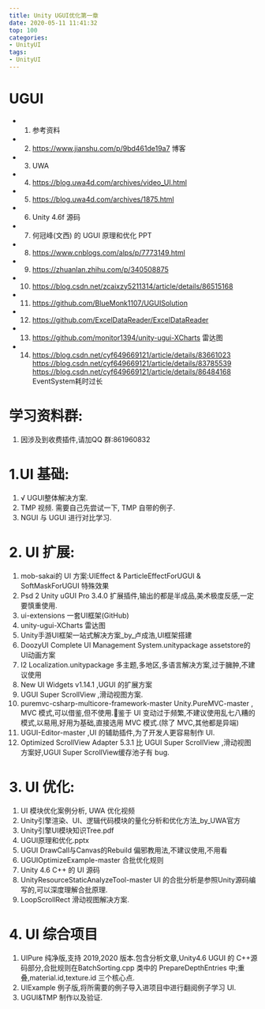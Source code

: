 ```yaml
---
title: Unity UGUI优化第一章
date: 2020-05-11 11:41:32
top: 100
categories:
- UnityUI
tags:
- UnityUI
---
```




# UGUI

* 1. 参考资料

* 2. https://www.jianshu.com/p/9bd461de19a7  博客
* 3. UWA
* 4. https://blog.uwa4d.com/archives/video_UI.html
* 5. https://blog.uwa4d.com/archives/1875.html
* 6. Unity 4.6f 源码
* 7. 何冠峰(文西) 的 UGUI 原理和优化 PPT


* 8. https://www.cnblogs.com/alps/p/7773149.html 
* 9. https://zhuanlan.zhihu.com/p/340508875
* 10. https://blog.csdn.net/zcaixzy5211314/article/details/86515168
* 11. https://github.com/BlueMonk1107/UGUISolution
* 12. https://github.com/ExcelDataReader/ExcelDataReader
* 13. https://github.com/monitor1394/unity-ugui-XCharts  雷达图    
* 14. https://blog.csdn.net/cyf649669121/article/details/83661023
     https://blog.csdn.net/cyf649669121/article/details/83785539
     https://blog.csdn.net/cyf649669121/article/details/86484168
     EventSystem耗时过长


# 学习资料群:  
1. 因涉及到收费插件,请加QQ 群:861960832

# 1.UI 基础:  
1. √ UGUI整体解决方案.
2. TMP 视频.  需要自己先尝试一下, TMP 自带的例子.
3. NGUI 与 UGUI 进行对比学习.


# 2. UI 扩展:
1. mob-sakai的 UI 方案:UIEffect & ParticleEffectForUGUI & SoftMaskForUGUI 特殊效果
2. Psd 2 Unity uGUI Pro 3.4.0 扩展插件,输出的都是半成品,美术极度反感,一定要慎重使用.
3. ui-extensions 一套UI框架(GitHub)
4. unity-ugui-XCharts 雷达图
5. Unity手游UI框架一站式解决方案_by_卢成浩,UI框架搭建
6. DoozyUI Complete UI Management System.unitypackage  assetstore的 UI动画方案
7. I2 Localization.unitypackage 多主题,多地区,多语言解决方案,过于臃肿,不建议使用
8. New UI Widgets v1.14.1 ,UGUI 的扩展方案
9. UGUI Super ScrollView ,滑动视图方案.
10. puremvc-csharp-multicore-framework-master Unity.PureMVC-master ,  MVC 模式,可以借鉴,但不使用.鉴于 UI 变动过于频繁,不建议使用乱七八糟的模式,以易用,好用为基础,直接选用 MVC 模式.(除了 MVC,其他都是异端)
11. UGUI-Editor-master ,UI 的辅助插件,为了开发人更容易制作 UI.
12. Optimized ScrollView Adapter 5.3.1 比 UGUI Super ScrollView ,滑动视图方案好,UGUI Super ScrollView缓存池子有 bug.

# 3. UI 优化: 
1. UI 模块优化案例分析, UWA 优化视频
2. Unity引擎渲染、UI、逻辑代码模块的量化分析和优化方法_by_UWA官方 
3. Unity引擎UI模块知识Tree.pdf
4. UGUI原理和优化.pptx
5. UGUI DrawCall与Canvas的Rebuild  偏邪教用法,不建议使用,不用看
6. UGUIOptimizeExample-master 合批优化规则
7. Unity 4.6 C++ 的 UI 源码
8. UnityResourceStaticAnalyzeTool-master UI 的合批分析是参照Unity源码编写的,可以深度理解合批原理.
9. LoopScrollRect 滑动视图解决方案.



# 4. UI 综合项目
1. UIPure 纯净版,支持 2019,2020 版本.包含分析文章,Unity4.6 UGUI 的 C++源码部分,合批规则在BatchSorting.cpp 类中的 PrepareDepthEntries 中;重叠,material.id,texture.id 三个核心点.
2. UIExample 例子版,将所需要的例子导入进项目中进行翻阅例子学习 UI.
3. UGUI&TMP 制作以及验证.

